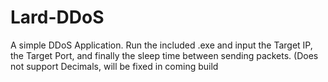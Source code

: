 # Lard-DDoS
A simple DDoS Application. Run the included .exe and input the Target IP, the Target Port, and finally the sleep time between sending packets. (Does not support Decimals, will be fixed in coming build
